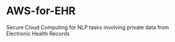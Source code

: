 # AWS-for-EHR
Secure Cloud Computing for NLP tasks involving private data from Electronic Health Records
